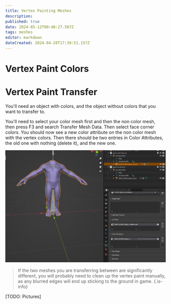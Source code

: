 ```yaml
---
title: Vertex Painting Meshes
description: 
published: true
date: 2024-05-12T00:48:27.587Z
tags: meshes
editor: markdown
dateCreated: 2024-04-28T17:39:51.157Z
---
```


# Vertex Paint Colors

# Vertex Paint Transfer

You'll need an object with colors, and the object without colors that you want to transfer to.

You'll need to select your color mesh first and then the non color mesh, then press F3 and search Transfer Mesh Data.
Then select face corner colors.
You should now see a new color attribute on the non color mesh with the vertex colors.
Then there should be two entries in Color Attributes, the old one with nothing (delete it), and the new one.

![transfervertcol.gif](/information/meshes/transfervertcol.gif)

> 
> If the two meshes you are transferring between are significantly different, you will probably need to clean up the vertex paint manually, as any blurred edges will end up sticking to the ground in game.
{.is-info}


[TODO: Pictures]